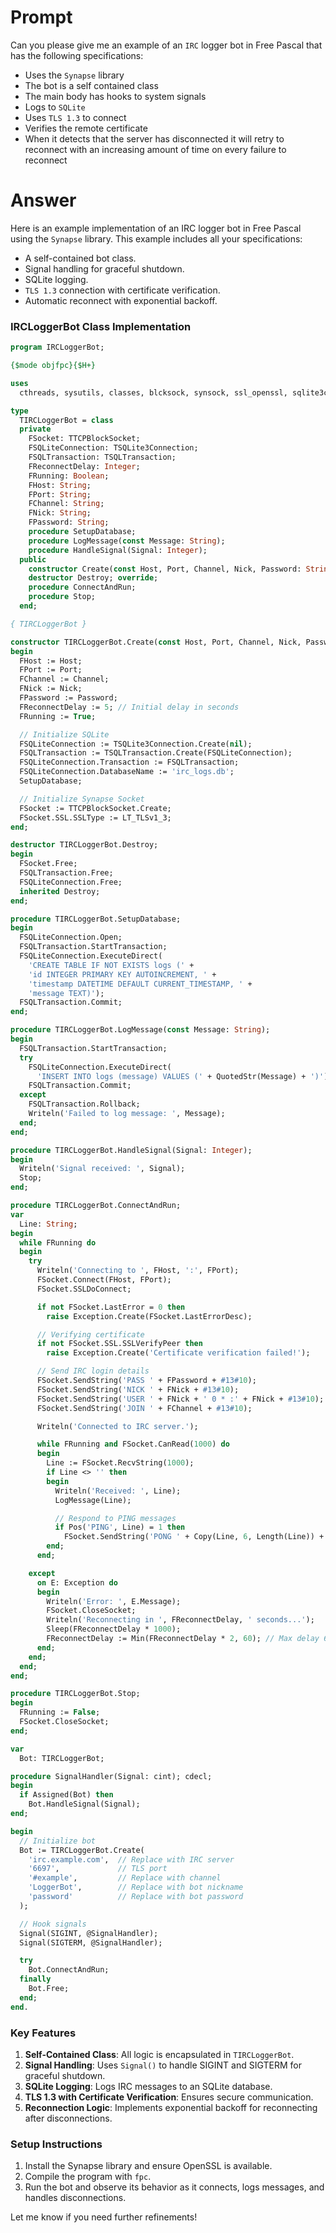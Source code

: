 # Prompt

Can you please give me an example of an `IRC` logger bot in Free Pascal that has the following specifications:
- Uses the `Synapse` library
- The bot is a self contained class
- The main body has hooks to system signals
- Logs to `SQLite`
- Uses `TLS 1.3` to connect
- Verifies the remote certificate
- When it detects that the server has disconnected it will retry to reconnect with an increasing amount of time on every failure to reconnect

# Answer

Here is an example implementation of an IRC logger bot in Free Pascal using the `Synapse` library. This example includes all your specifications:

- A self-contained bot class.
- Signal handling for graceful shutdown.
- SQLite logging.
- `TLS 1.3` connection with certificate verification.
- Automatic reconnect with exponential backoff.

### IRCLoggerBot Class Implementation

```pascal
program IRCLoggerBot;

{$mode objfpc}{$H+}

uses
  cthreads, sysutils, classes, blcksock, synsock, ssl_openssl, sqlite3conn, sqldb, db, signal;

type
  TIRCLoggerBot = class
  private
    FSocket: TTCPBlockSocket;
    FSQLiteConnection: TSQLite3Connection;
    FSQLTransaction: TSQLTransaction;
    FReconnectDelay: Integer;
    FRunning: Boolean;
    FHost: String;
    FPort: String;
    FChannel: String;
    FNick: String;
    FPassword: String;
    procedure SetupDatabase;
    procedure LogMessage(const Message: String);
    procedure HandleSignal(Signal: Integer);
  public
    constructor Create(const Host, Port, Channel, Nick, Password: String);
    destructor Destroy; override;
    procedure ConnectAndRun;
    procedure Stop;
  end;

{ TIRCLoggerBot }

constructor TIRCLoggerBot.Create(const Host, Port, Channel, Nick, Password: String);
begin
  FHost := Host;
  FPort := Port;
  FChannel := Channel;
  FNick := Nick;
  FPassword := Password;
  FReconnectDelay := 5; // Initial delay in seconds
  FRunning := True;

  // Initialize SQLite
  FSQLiteConnection := TSQLite3Connection.Create(nil);
  FSQLTransaction := TSQLTransaction.Create(FSQLiteConnection);
  FSQLiteConnection.Transaction := FSQLTransaction;
  FSQLiteConnection.DatabaseName := 'irc_logs.db';
  SetupDatabase;

  // Initialize Synapse Socket
  FSocket := TTCPBlockSocket.Create;
  FSocket.SSL.SSLType := LT_TLSv1_3;
end;

destructor TIRCLoggerBot.Destroy;
begin
  FSocket.Free;
  FSQLTransaction.Free;
  FSQLiteConnection.Free;
  inherited Destroy;
end;

procedure TIRCLoggerBot.SetupDatabase;
begin
  FSQLiteConnection.Open;
  FSQLTransaction.StartTransaction;
  FSQLiteConnection.ExecuteDirect(
    'CREATE TABLE IF NOT EXISTS logs (' +
    'id INTEGER PRIMARY KEY AUTOINCREMENT, ' +
    'timestamp DATETIME DEFAULT CURRENT_TIMESTAMP, ' +
    'message TEXT)');
  FSQLTransaction.Commit;
end;

procedure TIRCLoggerBot.LogMessage(const Message: String);
begin
  FSQLTransaction.StartTransaction;
  try
    FSQLiteConnection.ExecuteDirect(
      'INSERT INTO logs (message) VALUES (' + QuotedStr(Message) + ')');
    FSQLTransaction.Commit;
  except
    FSQLTransaction.Rollback;
    Writeln('Failed to log message: ', Message);
  end;
end;

procedure TIRCLoggerBot.HandleSignal(Signal: Integer);
begin
  Writeln('Signal received: ', Signal);
  Stop;
end;

procedure TIRCLoggerBot.ConnectAndRun;
var
  Line: String;
begin
  while FRunning do
  begin
    try
      Writeln('Connecting to ', FHost, ':', FPort);
      FSocket.Connect(FHost, FPort);
      FSocket.SSLDoConnect;

      if not FSocket.LastError = 0 then
        raise Exception.Create(FSocket.LastErrorDesc);

      // Verifying certificate
      if not FSocket.SSL.SSLVerifyPeer then
        raise Exception.Create('Certificate verification failed!');

      // Send IRC login details
      FSocket.SendString('PASS ' + FPassword + #13#10);
      FSocket.SendString('NICK ' + FNick + #13#10);
      FSocket.SendString('USER ' + FNick + ' 0 * :' + FNick + #13#10);
      FSocket.SendString('JOIN ' + FChannel + #13#10);

      Writeln('Connected to IRC server.');

      while FRunning and FSocket.CanRead(1000) do
      begin
        Line := FSocket.RecvString(1000);
        if Line <> '' then
        begin
          Writeln('Received: ', Line);
          LogMessage(Line);

          // Respond to PING messages
          if Pos('PING', Line) = 1 then
            FSocket.SendString('PONG ' + Copy(Line, 6, Length(Line)) + #13#10);
        end;
      end;

    except
      on E: Exception do
      begin
        Writeln('Error: ', E.Message);
        FSocket.CloseSocket;
        Writeln('Reconnecting in ', FReconnectDelay, ' seconds...');
        Sleep(FReconnectDelay * 1000);
        FReconnectDelay := Min(FReconnectDelay * 2, 60); // Max delay 60 seconds
      end;
    end;
  end;
end;

procedure TIRCLoggerBot.Stop;
begin
  FRunning := False;
  FSocket.CloseSocket;
end;

var
  Bot: TIRCLoggerBot;

procedure SignalHandler(Signal: cint); cdecl;
begin
  if Assigned(Bot) then
    Bot.HandleSignal(Signal);
end;

begin
  // Initialize bot
  Bot := TIRCLoggerBot.Create(
    'irc.example.com',  // Replace with IRC server
    '6697',             // TLS port
    '#example',         // Replace with channel
    'LoggerBot',        // Replace with bot nickname
    'password'          // Replace with bot password
  );

  // Hook signals
  Signal(SIGINT, @SignalHandler);
  Signal(SIGTERM, @SignalHandler);

  try
    Bot.ConnectAndRun;
  finally
    Bot.Free;
  end;
end.
```

### Key Features

1. **Self-Contained Class**: All logic is encapsulated in `TIRCLoggerBot`.
2. **Signal Handling**: Uses `Signal()` to handle SIGINT and SIGTERM for graceful shutdown.
3. **SQLite Logging**: Logs IRC messages to an SQLite database.
4. **TLS 1.3 with Certificate Verification**: Ensures secure communication.
5. **Reconnection Logic**: Implements exponential backoff for reconnecting after disconnections.

### Setup Instructions

1. Install the Synapse library and ensure OpenSSL is available.
2. Compile the program with `fpc`.
3. Run the bot and observe its behavior as it connects, logs messages, and handles disconnections.

Let me know if you need further refinements!